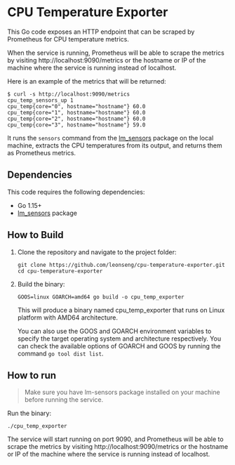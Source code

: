 # CPU Temperature Exporter

This Go code exposes an HTTP endpoint that can be scraped by Prometheus for CPU temperature metrics.

When the service is running, Prometheus will be able to scrape the metrics by visiting http://localhost:9090/metrics or the hostname or IP of the machine where the service is running instead of localhost.

Here is an example of the metrics that will be returned:
```
$ curl -s http://localhost:9090/metrics
cpu_temp_sensors_up 1
cpu_temp{core="0", hostname="hostname"} 60.0
cpu_temp{core="1", hostname="hostname"} 60.0
cpu_temp{core="2", hostname="hostname"} 60.0
cpu_temp{core="3", hostname="hostname"} 59.0
```

It runs the `sensors` command from the [lm_sensors](https://wiki.archlinux.org/title/lm_sensors) package on the local machine, extracts the CPU temperatures from its output, and returns them as Prometheus metrics.

## Dependencies

This code requires the following dependencies:

- Go 1.15+
- [lm_sensors](https://wiki.archlinux.org/title/lm_sensors) package

## How to Build

1. Clone the repository and navigate to the project folder:
    ```
    git clone https://github.com/leonseng/cpu-temperature-exporter.git
    cd cpu-temperature-exporter
    ```
1. Build the binary:
    ```
    GOOS=linux GOARCH=amd64 go build -o cpu_temp_exporter
    ```
    This will produce a binary named cpu_temp_exporter that runs on Linux platform with AMD64 architecture.

    You can also use the GOOS and GOARCH environment variables to specify the target operating system and architecture respectively. You can check the available options of GOARCH and GOOS by running the command `go tool dist list`.

## How to run

> Make sure you have lm-sensors package installed on your machine before running the service.

Run the binary:
```
./cpu_temp_exporter
```

The service will start running on port 9090, and Prometheus will be able to scrape the metrics by visiting http://localhost:9090/metrics or the hostname or IP of the machine where the service is running instead of localhost.
